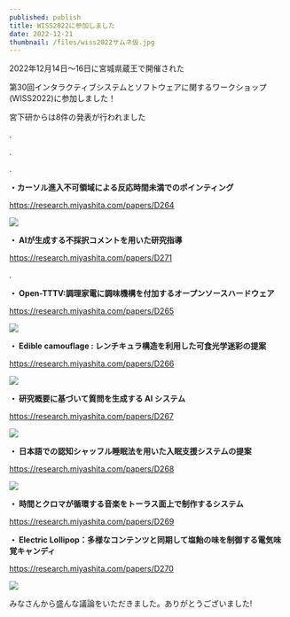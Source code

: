 ```yaml
---
published: publish
title: WISS2022に参加しました
date: 2022-12-21
thumbnail: /files/wiss2022サムネ仮.jpg
---
```

2022年12月14日～16日に宮城県蔵王で開催された

第30回インタラクティブシステムとソフトウェアに関するワークショップ(WISS2022)に参加しました！

宮下研からは8件の発表が行われました

.﻿

.﻿

.﻿

**・カーソル進入不可領域による反応時間未満でのポインティング**

https://research.miyashita.com/papers/D264

![](/files/大塲WISS2022.png)

**・ AIが生成する不採択コメントを用いた研究指導**

https://research.miyashita.com/papers/D271

.

**・ Open-TTTV:調理家電に調味機構を付加するオープンソースハードウェア**

https://research.miyashita.com/papers/D265

![](/files/宮下WISS2022.png)

**・ Edible camouflage : レンチキュラ構造を利用した可食光学迷彩の提案**

https://research.miyashita.com/papers/D266

![](/files/吉本WISS2022.png)

**・ 研究概要に基づいて質問を生成する AI システム**

https://research.miyashita.com/papers/D267

![](/files/大友WISS2022.png)

**・ 日本語での認知シャッフル睡眠法を用いた入眠支援システムの提案**

https://research.miyashita.com/papers/D268

![](/files/三瓶WISS2022.png)

**・ 時間とクロマが循環する音楽をトーラス面上で制作するシステム**

https://research.miyashita.com/papers/D269

**・ Electric Lollipop：多様なコンテンツと同期して塩飴の味を制御する電気味覚キャンディ**

https://research.miyashita.com/papers/D270

![](/files/舟川WISS2022.png)

みなさんから盛んな議論をいただきました。ありがとうございました!